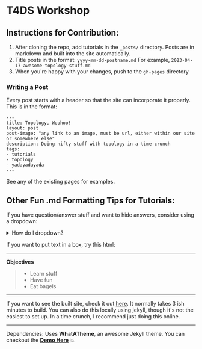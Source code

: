# T4DS Workshop

## Instructions for Contribution:

1. After cloning the repo, add tutorials in the `_posts/` directory. Posts are in markdown and built into the site automatically.
2. Title posts in the format: `yyyy-mm-dd-postname.md` For example, `2023-04-17-awesome-topology-stuff.md`
3. When you're happy with your changes, push to the `gh-pages` directory

### Writing a Post

Every post starts with a header so that the site can incorporate it properly. This is in the format:

```
---
title: Topology, Woohoo!
layout: post
post-image: "any link to an image, must be url, either within our site or somewhere else"
description: Doing nifty stuff with topology in a time crunch
tags:
- tutorials
- topology
- yadayadayada
---
```

See any of the existing pages for examples.

## Other Fun .md Formatting Tips for Tutorials:

If you have question/answer stuff and want to hide answers, consider using a dropdown:

<details>
<summary>How do I dropdown?</summary>
<br>
This is how you dropdown.

```
<details>
<summary>How do I dropdown?</summary>
<br>
This is how you dropdown.
</details>
```

</details>

If you want to put text in a box, try this html:

___
**Objectives**
> - Learn stuff
> - Have fun
> - Eat bagels
___


If you want to see the built site, check it out 
[here](https://comptag.github.io/t4ds/). It normally takes 3 ish minutes to build.
You can also do this locally using jekyll, though it's not the easiest to set up. 
In a time crunch, I recommend just doing this online.

---

Dependencies: Uses **WhatATheme**, an awesome Jekyll theme. You can checkout the [**Demo Here**](https://thedevslot.github.io/WhatATheme/) :boom:
